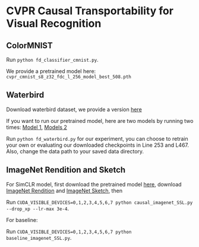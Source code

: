 # CVPR Causal Transportability for Visual Recognition


## ColorMNIST

Run `python fd_classifier_cmnist.py`.

We provide a pretrained model here: `cvpr_cmnist_s8_z32_fdc_l_256_model_best_508.pth`


## Waterbird
Download waterbird dataset, we provide a version [here](https://cv.cs.columbia.edu/mcz/CausalTrans/waterbird_dataset.tar.gz) 

If you want to run our pretrained model, here are two models by running two times: [Model 1](https://cv.cs.columbia.edu/mcz/CausalTrans/waterbird_model_checkpoint_78.pth), [Models 2](https://cv.cs.columbia.edu/mcz/CausalTrans/waterbird_model_papermodel.pth)


Run `python fd_waterbird.py` for our experiment, you can choose to retrain your own or evaluating our downloaded checkpoints in Line 253 and L467. Also, change the data path to your saved data directory.


## ImageNet Rendition and Sketch

For SimCLR model, first download the pretrained model [here](https://cv.cs.columbia.edu/mcz/CausalTrans/resnet50-4x.pth), download [ImageNet Rendition](https://github.com/hendrycks/imagenet-r) and [ImageNet Sketch](https://github.com/HaohanWang/ImageNet-Sketch), then

Run `CUDA_VISIBLE_DEVICES=0,1,2,3,4,5,6,7 python causal_imagenet_SSL.py --drop_xp --lr-max 3e-4`.

For baseline:

Run `CUDA_VISIBLE_DEVICES=0,1,2,3,4,5,6,7 python baseline_imagenet_SSL.py`.



